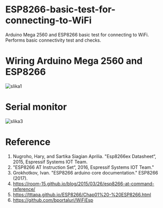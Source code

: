 # ESP8266-basic-test-for-connecting-to-WiFi
Arduino Mega 2560 and ESP8266 basic test for connecting to WiFi. Performs basic connectivity test and checks.

# Wiring Arduino Mega 2560 and ESP8266

![slika1](https://user-images.githubusercontent.com/16638876/58373188-851af080-7f2a-11e9-8357-7f9b1066c6f8.png)

# Serial monitor

![slika3](https://user-images.githubusercontent.com/16638876/58373362-56524980-7f2d-11e9-915d-31212d3937c6.png)


# Reference

1. Nugroho, Hary, and Sartika Siagian Aprilia. "Esp8266ex Datasheet“, 2015, Espressif Systems IOT Team.
2. "ESP8266 AT Instruction Set“, 2016, Espressif Systems IOT Team."
3. Grokhotkov, Ivan. "ESP8266 arduino core documentation." ESP8266 (2017).
4. https://room-15.github.io/blog/2015/03/26/esp8266-at-command-reference/
5. https://tttapa.github.io/ESP8266/Chap01%20-%20ESP8266.html 
6. https://github.com/bportaluri/WiFiEsp
